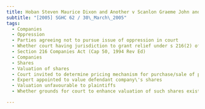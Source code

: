 ```yaml
---
title: Hoban Steven Maurice Dixon and Another v Scanlon Graeme John and Others 
subtitle: "[2005] SGHC 62 / 30\_March\_2005"
tags:
  - Companies
  - Oppression
  - Parties agreeing not to pursue issue of oppression in court
  - Whether court having jurisdiction to grant relief under s 216(2) of the Companies Act where no finding of oppression made
  - Section 216 Companies Act (Cap 50, 1994 Rev Ed)
  - Companies
  - Shares
  - Valuation of shares
  - Court invited to determine pricing mechanism for purchase/sale of plaintiff company\'s shares in defendant company
  - Expert appointed to value defendant company\'s shares
  - Valuation unfavourable to plaintiffs
  - Whether grounds for court to enhance valuation of such shares existing

---
```


